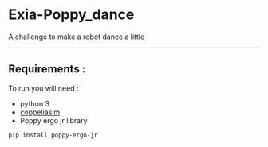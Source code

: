 # Exia-Poppy_dance
A challenge to make a robot dance a little

---


## Requirements :
To run you will need :
- python 3
- [coppeliasim](https://www.coppeliarobotics.com/downloads) 
- Poppy ergo jr library

```bash
pip install poppy-ergo-jr
```
